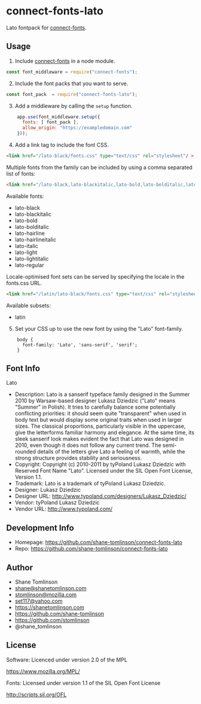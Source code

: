 # connect-fonts-lato

Lato fontpack for [connect-fonts](https://github.com/shane-tomlinson/connect-fonts).

## Usage

1. Include [connect-fonts](https://github.com/shane-tomlinson/connect-fonts) in a node module.
```js
const font_middleware = require("connect-fonts");
```

2. Include the font packs that you want to serve.
```js
const font_pack  = require("connect-fonts-lato");
```

3. Add a middleware by calling the `setup` function.
```js
    app.use(font_middleware.setup({
      fonts: [ font_pack ],
      allow_origin: "https://exampledomain.com"
    }));
```

4. Add a link tag to include the font CSS.
```html
<link href="/lato-black/fonts.css" type="text/css" rel="stylesheet"/ >
```

Multiple fonts from the family can be included by using a comma separated list of fonts:
```html
<link href="/lato-black,lato-blackitalic,lato-bold,lato-bolditalic,lato-hairline,lato-hairlineitalic,lato-italic,lato-light,lato-lightitalic,lato-regular/fonts.css" type="text/css" rel="stylesheet"/ >
```

Available fonts:
* lato-black
* lato-blackitalic
* lato-bold
* lato-bolditalic
* lato-hairline
* lato-hairlineitalic
* lato-italic
* lato-light
* lato-lightitalic
* lato-regular

Locale-optimised font sets can be served by specifying the locale in the fonts.css URL.
```html
<link href="/latin/lato-black/fonts.css" type="text/css" rel="stylesheet"/ >
```

Available subsets:
* latin

5. Set your CSS up to use the new font by using the "Lato" font-family.
```
    body {
      font-family: 'Lato', 'sans-serif', 'serif';
    }
```

## Font Info
Lato

* Description: Lato is a sanserif typeface family designed in the Summer 2010 by Warsaw-based designer Lukasz Dziedzic ("Lato" means "Summer" in Polish). It tries to carefully balance some potentially conflicting priorities: it should seem quite "transparent" when used in body text but would display some original traits when used in larger sizes. The classical proportions, particularly visible in the uppercase, give the letterforms familiar harmony and elegance. At the same time, its sleek sanserif look makes evident the fact that Lato was designed in 2010, even though it does not follow any current trend. The semi-rounded details of the letters give Lato a feeling of warmth, while the strong structure provides stability and seriousness.
* Copyright: Copyright (c) 2010-2011 by tyPoland Lukasz Dziedzic with Reserved Font Name "Lato". Licensed under the SIL Open Font License, Version 1.1.
* Trademark: Lato is a trademark of tyPoland Lukasz Dziedzic.
* Designer: Lukasz Dziedzic
* Designer URL: http://www.typoland.com/designers/Lukasz_Dziedzic/ 
* Vendor: tyPoland Lukasz Dziedzic
* Vendor URL: http://www.typoland.com/

## Development Info
* Homepage: https://github.com/shane-tomlinson/connect-fonts-lato
* Repo: https://github.com/shane-tomlinson/connect-fonts-lato

## Author
* Shane Tomlinson
* shane@shanetomlinson.com
* stomlinson@mozilla.com
* set117@yahoo.com
* https://shanetomlinson.com
* https://github.com/shane-tomlinson
* https://github.com/stomlinson
* @shane_tomlinson


## License

Software: Licenced under version 2.0 of the MPL

  https://www.mozilla.org/MPL/

Fonts: Licensed under version 1.1 of the SIL Open Font License

  http://scripts.sil.org/OFL

